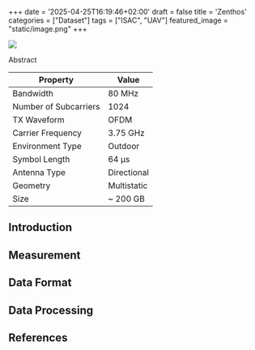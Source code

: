 +++
date = '2025-04-25T16:19:46+02:00'
draft = false
title = 'Zenthos'
categories = ["Dataset"]
tags = ["ISAC", "UAV"]
featured_image = "static/image.png"
+++

![](static/image.png)

Abstract

<!--more-->

| Property             | Value        |
|----------------------|--------------|
| Bandwidth            | 80 MHz       |
| Number of Subcarriers| 1024         |
| TX Waveform          | OFDM         |
| Carrier Frequency    | 3.75 GHz     |
| Environment Type     | Outdoor      |
| Symbol Length        | 64 µs        |
| Antenna Type         | Directional  |
| Geometry             | Multistatic  |
| Size                 | ~ 200 GB     |

## Introduction

## Measurement

## Data Format

## Data Processing

## References
